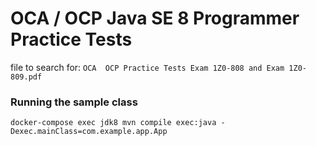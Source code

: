 

# OCA / OCP Java SE 8 Programmer Practice Tests
file to search for: `OCA  OCP Practice Tests Exam 1Z0-808 and Exam 1Z0-809.pdf`

### Running the sample class
`docker-compose exec jdk8 mvn compile exec:java -Dexec.mainClass=com.example.app.App`
